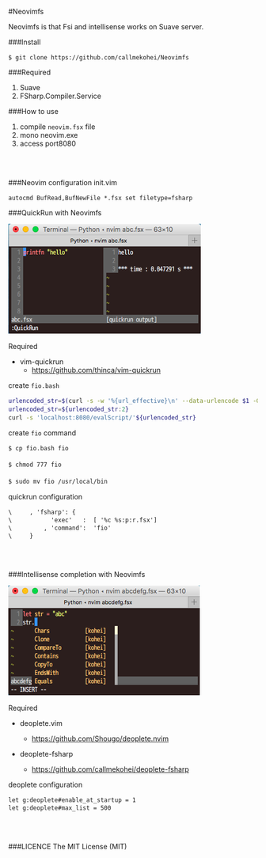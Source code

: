 #Neovimfs

Neovimfs is that Fsi and intellisense works on Suave server.

###Install
```
$ git clone https://github.com/callmekohei/Neovimfs
```

###Required

01. Suave
02. FSharp.Compiler.Service


###How to use
01. compile `neovim.fsx` file
02. mono neovim.exe
03. access port8080

<br>
<br>

###Neovim configuration
init.vim
```vim
autocmd BufRead,BufNewFile *.fsx set filetype=fsharp
```

###QuickRun with Neovimfs

![alt text](./pic/quickrun2.png)



Required
- vim-quickrun
    - https://github.com/thinca/vim-quickrun

create `fio.bash`
```bash
urlencoded_str=$(curl -s -w '%{url_effective}\n' --data-urlencode $1 -G '')
urlencoded_str=${urlencoded_str:2}
curl -s 'localhost:8080/evalScript/'${urlencoded_str}
```

create `fio` command
```bash
$ cp fio.bash fio

$ chmod 777 fio

$ sudo mv fio /usr/local/bin
```

quickrun configuration
```vim
\     , 'fsharp': {
\           'exec'   :  [ '%c %s:p:r.fsx']
\         , 'command':  'fio'
\     }
```

<br>
<br>

###Intellisense completion with Neovimfs

![alt text](./pic/deoplete.png)

Required

- deoplete.vim

    - https://github.com/Shougo/deoplete.nvim

- deoplete-fsharp

    - https://github.com/callmekohei/deoplete-fsharp

deoplete configuration
```vim
let g:deoplete#enable_at_startup = 1
let g:deoplete#max_list = 500
```

<br>
<br>


###LICENCE
The MIT License (MIT)
